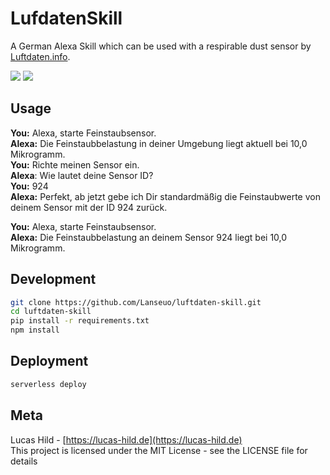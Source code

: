 # LufdatenSkill

A German Alexa Skill which can be used with a respirable dust sensor by [Luftdaten.info](https://luftdaten.info/).


[![](https://img.shields.io/badge/license-MIT-blue.svg?style=flat-square)](https://github.com/Lanseuo/luftdaten-skill/blob/master/LICENSE)
[![](https://img.shields.io/badge/alexa-skill-83bdfc.svg?style=flat-square)](https://www.amazon.de)

## Usage

**You:** Alexa, starte Feinstaubsensor.  
**Alexa:** Die Feinstaubbelastung in deiner Umgebung liegt aktuell bei 10,0 Mikrogramm.  
**You:** Richte meinen Sensor ein.  
**Alexa**: Wie lautet deine Sensor ID?  
**You:** 924  
**Alexa:** Perfekt, ab jetzt gebe ich Dir standardmäßig die Feinstaubwerte von deinem Sensor mit der ID 924 zurück.  

**You:** Alexa, starte Feinstaubsensor.  
**Alexa:** Die Feinstaubbelastung an deinem Sensor 924 liegt bei 10,0 Mikrogramm.

## Development

```bash
git clone https://github.com/Lanseuo/luftdaten-skill.git
cd luftdaten-skill
pip install -r requirements.txt
npm install
```

## Deployment

```bash
serverless deploy
```

## Meta

Lucas Hild - [https://lucas-hild.de](https://lucas-hild.de)  
This project is licensed under the MIT License - see the LICENSE file for details